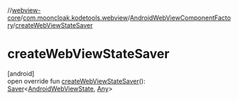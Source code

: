//[webview-core](../../../index.md)/[com.mooncloak.kodetools.webview](../index.md)/[AndroidWebViewComponentFactory](index.md)/[createWebViewStateSaver](create-web-view-state-saver.md)

# createWebViewStateSaver

[android]\
open override fun [createWebViewStateSaver](create-web-view-state-saver.md)(): [Saver](https://developer.android.com/reference/kotlin/androidx/compose/runtime/saveable/Saver.html)&lt;[AndroidWebViewState](../-android-web-view-state/index.md), [Any](https://kotlinlang.org/api/latest/jvm/stdlib/kotlin/-any/index.html)&gt;
